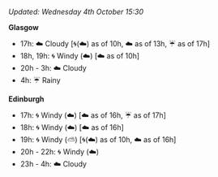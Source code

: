 *Updated: Wednesday 4th October 15:30*

**Glasgow**

* 17h: :cloud: Cloudy [:cyclone:(:cloud:) as of 10h, :cloud: as of 13h, :umbrella: as of 17h]
* 18h, 19h: :cyclone: Windy (:cloud:) [:cloud: as of 10h]
* 20h - 3h: :cloud: Cloudy
* 4h: :umbrella: Rainy

**Edinburgh**

* 17h: :cyclone: Windy (:cloud:) [:cloud: as of 16h, :umbrella: as of 17h]
* 18h: :cyclone: Windy (:cloud:) [:cloud: as of 16h]
* 19h: :cyclone: Windy (:partly_sunny:) [:cyclone:(:cloud:) as of 10h, :cloud: as of 16h]
* 20h - 22h: :cyclone: Windy (:cloud:)
* 23h - 4h: :cloud: Cloudy
